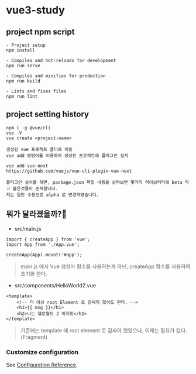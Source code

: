 # vue3-study

## project npm script
```
- Project setup
npm install

- Compiles and hot-reloads for development
npm run serve

- Compiles and minifies for production
npm run build

- Lints and fixes files
npm run lint
```

## project setting history
```
npm i -g @vue/cli
vue -V
vue create <project-name>

생성된 vue 프로젝트 폴더로 이동
vue add 명령어를 이용하여 생성된 프로젝트에 플러그인 설치

vue add vue-next
https://github.com/vuejs/vue-cli-plugin-vue-next

플러그인 설치를 하면, package.json 파일 내용을 살펴보면 몇가지 라이브러리에 beta 라고 붙은것들이 존재합니다.
저는 일단 수동으로 alpha 로 변경하였습니다.

```

## 뭐가 달라졌을까?🧐
- src/main.js
```
import { createApp } from 'vue';
import App from './App.vue';

createApp(App).mount('#app');
``` 
> main.js 에서 Vue 생성자 함수를 사용하는게 아닌, createApp 함수를 사용하여 초기화 한다.

- src/components/HelloWorld2.vue
```
<template>
    <!-- 더 이상 root Element 로 감싸지 않아도 된다. -->
    <h1>{{ msg }}</h1>
    <h2>나는 헬로월드 2 이지렁</h2>
</template>
```
> 기존에는 template 에 root element 로 감싸야 했었으나, 이제는 필요가 없다. (Fragment)   

### Customize configuration
See [Configuration Reference](https://cli.vuejs.org/config/).

